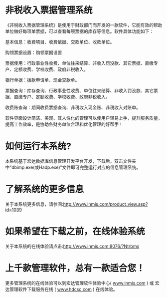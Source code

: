 # 非税收入票据管理系统

《非税收入票据管理系统》是使用于财政部门而开发的一款软件，它能有效的帮助单位做好每项单票据，可以查看每项票据的库存等信息。软件具体功能如下：

基本信息：收费项目、收费依据、交款单位、收款单位。

购领票据设置：购领票据设置

票据使用：行政事业性收费、单位往来结算、非收入罚没款、其它票据、直缴专户、定额收费、学校收费、政府非税收入。

银行单据：拨款申请单、现金交款单。

票据查询：库存查询、行政事业性收费、单位往来结算、非收入罚没款、其它票据、直缴专户、定额收费、学校收费、政府非税收入。

收费账查询：期间收费票据查询、非税收入现金账、非税收入对账单。

软件界面设计简洁、美观、其人性化的管理可以使用户轻易上手，提升服务质量，提高工作效率，是协助各财务单位合理和优化管理的好帮手！

# 如何运行本系统?

本系统基于宏达数据库信息管理开发平台开发，下载后，双击文件夹中"dbimp.exe(或Hadp.exe)"文件即可完整运行对应的信息管理系统。

# 了解系统的更多信息

关于本系统更多信息，请参阅:http://www.inmis.com/product_view.asp?id=1039

# 如果希望在下载之前，在线体验系统

关于本系统的在线体验请点击:http://www.inmis.com:8076/?Ntrbms

# 上千款管理软件，总有一款适合您！

更多管理系统的在线体验可以到宏达管理软件体验中心( www.inmis.com ) 或 宏达管理软件下载服务在线 ( www.hdcsc.com ) 在线体验。

